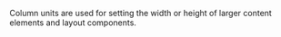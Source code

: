 Column units are used for setting the width or height of larger content elements and layout components.
